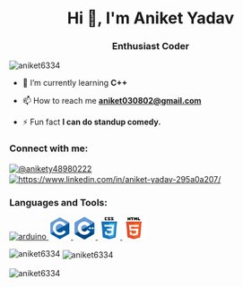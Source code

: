 <h1 align="center">Hi 👋, I'm Aniket Yadav</h1>
<h3 align="center">Enthusiast Coder</h3>

<p align="left"> <img src="https://komarev.com/ghpvc/?username=aniket6334&label=Profile%20views&color=0e75b6&style=flat" alt="aniket6334" /> </p>

- 🌱 I’m currently learning **C++**

- 📫 How to reach me **aniket030802@gmail.com**

- ⚡ Fun fact **I can do standup comedy.**

<h3 align="left">Connect with me:</h3>
<p align="left">
<a href="https://twitter.com/@anikety48980222" target="blank"><img align="center" src="https://cdn.jsdelivr.net/npm/simple-icons@3.0.1/icons/twitter.svg" alt="@anikety48980222" height="30" width="40" /></a>
<a href="https://linkedin.com/in/https://www.linkedin.com/in/aniket-yadav-295a0a207/" target="blank"><img align="center" src="https://cdn.jsdelivr.net/npm/simple-icons@3.0.1/icons/linkedin.svg" alt="https://www.linkedin.com/in/aniket-yadav-295a0a207/" height="30" width="40" /></a>
</p>

<h3 align="left">Languages and Tools:</h3>
<p align="left"> <a href="https://www.arduino.cc/" target="_blank"> <img src="https://cdn.worldvectorlogo.com/logos/arduino-1.svg" alt="arduino" width="40" height="40"/> </a> <a href="https://www.cprogramming.com/" target="_blank"> <img src="https://raw.githubusercontent.com/devicons/devicon/master/icons/c/c-original.svg" alt="c" width="40" height="40"/> </a> <a href="https://www.w3schools.com/cpp/" target="_blank"> <img src="https://raw.githubusercontent.com/devicons/devicon/master/icons/cplusplus/cplusplus-original.svg" alt="cplusplus" width="40" height="40"/> </a> <a href="https://www.w3schools.com/css/" target="_blank"> <img src="https://raw.githubusercontent.com/devicons/devicon/master/icons/css3/css3-original-wordmark.svg" alt="css3" width="40" height="40"/> </a> <a href="https://www.w3.org/html/" target="_blank"> <img src="https://raw.githubusercontent.com/devicons/devicon/master/icons/html5/html5-original-wordmark.svg" alt="html5" width="40" height="40"/> </a> </p>

<p><img align="left" src="https://github-readme-stats.vercel.app/api/top-langs?username=aniket6334&show_icons=true&locale=en&layout=compact" alt="aniket6334" /></p>

<p>&nbsp;<img align="center" src="https://github-readme-stats.vercel.app/api?username=aniket6334&show_icons=true&locale=en" alt="aniket6334" /></p>

<p><img align="center" src="https://github-readme-streak-stats.herokuapp.com/?user=aniket6334&" alt="aniket6334" /></p>
